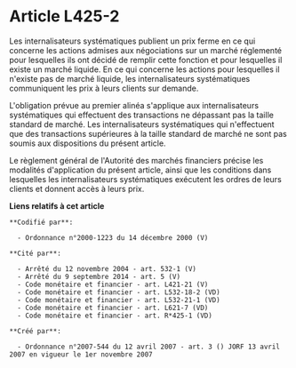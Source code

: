 # Article L425-2

Les internalisateurs systématiques publient un prix ferme en ce qui concerne les actions admises aux négociations sur un
marché réglementé pour lesquelles ils ont décidé de remplir cette fonction et pour lesquelles il existe un marché liquide. En
ce qui concerne les actions pour lesquelles il n'existe pas de marché liquide, les internalisateurs systématiques
communiquent les prix à leurs clients sur demande.

L'obligation prévue au premier alinéa s'applique aux internalisateurs systématiques qui effectuent des transactions ne
dépassant pas la taille standard de marché. Les internalisateurs systématiques qui n'effectuent que des transactions
supérieures à la taille standard de marché ne sont pas soumis aux dispositions du présent article.

Le règlement général de l'Autorité des marchés financiers précise les modalités d'application du présent article, ainsi que
les conditions dans lesquelles les internalisateurs systématiques exécutent les ordres de leurs clients et donnent accès à
leurs prix.

**Liens relatifs à cet article**

	**Codifié par**:

	  - Ordonnance n°2000-1223 du 14 décembre 2000 (V)

	**Cité par**:

	  - Arrêté du 12 novembre 2004 - art. 532-1 (V)
	  - Arrêté du 9 septembre 2014 - art. 5 (V)
	  - Code monétaire et financier - art. L421-21 (V)
	  - Code monétaire et financier - art. L532-18-2 (VD)
	  - Code monétaire et financier - art. L532-21-1 (VD)
	  - Code monétaire et financier - art. L621-7 (VD)
	  - Code monétaire et financier - art. R*425-1 (VD)

	**Créé par**:

	  - Ordonnance n°2007-544 du 12 avril 2007 - art. 3 () JORF 13 avril 2007 en vigueur le 1er novembre 2007
